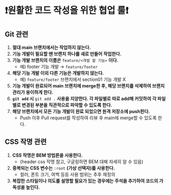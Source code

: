 # ❗️원활한 코드 작성을 위한 협업 룰❗️

## Git 관련
1. **절대 main 브랜치에서는 작업하지 않는다.**
2. **기능 개발이 필요할 땐 브랜치 하나를 새로 만들어 작업한다.**
3. **기능 개발 브랜치의 이름은** `feature/<개발 할 기능>` **이다.**
   - 예) footer 기능 개발 → `feature/footer`
4. **해당 기능 개발 이외 다른 기능은 개발하지 않는다.**
   - 예) `feature/footer` 브랜치에서 section01 기능 개발 X
5. **기능 개발이 완료되어 main 브랜치에 merge한 후, 해당 브랜치를 삭제하여 브랜치 관리가 용이하게 한다.**
6. **`git add` 시** `git add .` **사용을 지양한다. 각 파일별로 따로 add해 커밋하여 각 파일별로 변경된 부분을 직관적으로 파악할 수 있도록 한다.**    
7. **해당 브랜치에서 모든 기능 개발이 완료 되었으면 원격 저장소에 push한다.** 
   - Push 이후 Pull request를 작성하여 리뷰 후 main에 merge할 수 있도록 한다.

## CSS 작명 관련
1. **CSS 작명은 BEM 방법론을 사용한다.** 
   - (header css 작명 참고, 구글링하면 BEM 대해 자세히 알 수 있음)
2. **중복되는 CSS 변수는** `:root` **(가상 선택자)를 사용한다.**
   - 컬러, 폰트 크기, 여백 등등 사용 범위는 추후 재정의
3. **복잡한 스타일이나 의도를 설명할 필요가 있는 경우에는 주석을 추가하여 코드의 가독성을 높인다.**